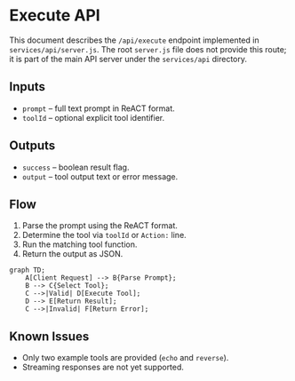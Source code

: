 # Execute API

This document describes the `/api/execute` endpoint implemented in
`services/api/server.js`. The root `server.js` file does not provide this
route; it is part of the main API server under the `services/api` directory.

## Inputs
- `prompt` – full text prompt in ReACT format.
- `toolId` – optional explicit tool identifier.

## Outputs
- `success` – boolean result flag.
- `output` – tool output text or error message.

## Flow
1. Parse the prompt using the ReACT format.
2. Determine the tool via `toolId` or `Action:` line.
3. Run the matching tool function.
4. Return the output as JSON.

```mermaid
graph TD;
    A[Client Request] --> B{Parse Prompt};
    B --> C{Select Tool};
    C -->|Valid| D[Execute Tool];
    D --> E[Return Result];
    C -->|Invalid| F[Return Error];
```

## Known Issues
- Only two example tools are provided (`echo` and `reverse`).
- Streaming responses are not yet supported.
